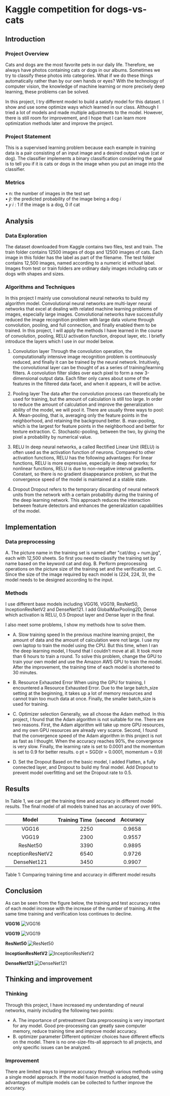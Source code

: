 # Kaggle competition for dogs-vs-cats

## Introduction
### Project Overview

Cats and dogs are the most favorite pets in our daily life. Therefore, we always have photos containing cats or dogs in our albums. Sometimes we try to classify these photos into categories. What if we do these things automatically rather than by our own hands or eyes? With the technology of computer vision, the knowledge of machine learning or more precisely deep learning, these problems can be solved.

In this project, I try different model to build a satisfy model for this dataset. I show and use some optimize ways which learned in our class. Although I tried a lot of models and made multiple adjustments to the model. However, there is still room for improvement, and I hope that I can learn more optimization methods later and improve the project.

### Project Statement

This is a supervised learning problem because each example in training data is a pair consisting of an input image and a desired output value (cat or dog). The classifier implements a binary classification considering the goal is to tell you if it is cats or dogs in the image when you put an image into the classifier.

### Metrics
 
•	n: the number of images in the test set  
•	𝑦̂: the predicted probability of the image being a dog 𝑖  
•	𝑦 𝑖 : 1 if the image is a dog, 0 if cat  

## Analysis
### Data Exploration

The dataset downloaded from Kaggle contains two files, test and train. The train folder contains 12500 images of dogs and 12500 images of cats. Each image in this folder has the label as part of the filename. The test folder contains 12,500 images, named according to a numeric id without label. Images from test or train folders are ordinary daily images including cats or dogs with shapes and sizes.

### Algorithms and Techniques

In this project I mainly use convolutional neural networks to build my algorithm model. Convolutional neural networks are multi-layer neural networks that excel at dealing with related machine learning problems of images, especially large images. Convolutional networks have successfully reduced the image recognition problem with large data volume through convolution, pooling, and full connection, and finally enabled them to be trained. In this project, I will apply the methods I have learned in the course of convolution, pooling, RELU activation function, dropout layer, etc. I briefly introduce the layers which I use in our model below.

1.	Convolution layer
Through the convolution operation, the computationally intensive image recognition problem is continuously reduced, and finally it can be trained by the neural network. Intuitively, the convolutional layer can be thought of as a series of training/learning filters. A convolution filter slides over each pixel to form a new 3-dimensional output data. Each filter only cares about some of the features in the filtered data facet, and when it appears, it will be active.

2.	Pooling layer
The data after the convolution process can theoretically be used for training, but the amount of calculation is still too large. In order to reduce the amount of calculation and improve the generalization ability of the model, we will pool it. There are usually three ways to pool:
A.	Mean-pooling, that is, averaging only the feature points in the neighborhood, and retaining the background better.
B.	max-pooling, which is the largest for feature points in the neighborhood and better for texture extraction.
C.	Stochastic-pooling, between the two, by giving the pixel a probability by numerical value.

3.	RELU
In deep neural networks, a called Rectified Linear Unit (RELU) is often used as the activation function of neurons. Compared to other activation functions, RELU has the following advantages: For linear functions, RELU is more expressive, especially in deep networks; for nonlinear functions, RELU is due to non-negative interval gradients. Constant, so there is no gradient disappearance problem, so that the convergence speed of the model is maintained at a stable state.

4.	Dropout
Dropout refers to the temporary discarding of neural network units from the network with a certain probability during the training of the deep learning network. This approach reduces the interaction between feature detectors and enhances the generalization capabilities of the model.

## Implementation
### Data preprocessing

A.	The picture name in the training set is named after "cat/dog + num.jpg", each with 12,500 sheets. So first you need to classify the training set by name based on the keyword cat and dog.
B.	Perform preprocessing operations on the picture size of the training set and the verification set.
C.	Since the size of the image required by each model is (224, 224, 3), the model needs to be designed according to the input.

### Methods

I use different base models including VGG16, VGG19, ResNet50, InceptionResNetV2 and DenseNet121. I add GlobalMaxPooling2D, Dense which activation is RELU, 0.5 Dropout layer and Dense layer in the final.

I also meet some problems, I show my methods how to solve them.

- A.	Slow training speed	
In the previous machine learning project, the amount of data and the amount of calculation were not large. I use my own laptop to train the model using the CPU. But this time, when I ran the deep learning model, I found that I couldn’t move at all. It took more than 6 hours to train a round. To solve this problem, change the GPU to train your own model and use the Amazon AWS GPU to train the model. After the improvement, the training time of each model is shortened to 30 minutes.

- B.	Resource Exhausted Error
When using the GPU for training, I encountered a Resource Exhausted Error. Due to the large batch_size setting at the beginning, it takes up a lot of memory resources and cannot train too much data at once. Finally, the smaller batch_size is used for training.

- C.	Optimizer selection
Generally, we all choose the Adam method. In this project, I found that the Adam algorithm is not suitable for me. There are two reasons. First, the Adam algorithm will take up more GPU resources, and my own GPU resources are already very scarce. Second, I found that the convergence speed of the Adam algorithm in this project is not as fast as I thought. When the accuracy reaches 90%, the convergence is very slow. Finally, the learning rate is set to 0.0001 and the momentum is set to 0.9 for better results.
o
pt = SGD(lr = 0.0001, momentum = 0.9)

- D.	Set the Dropout
Based on the basic model, I added Flatten, a fully connected layer, and Dropout to build my final model. Add Dropout to prevent model overfitting and set the Dropout rate to 0.5. 

## Results

In Table 1, we can get the training time and accuracy in different model results. The final model of all models trained has an accuracy of over 99%.

| Model | Training Time（second | Accuracy |
| :----:| :----: | :----: |
| VGG16	| 2250 | 0.9658 |
| VGG19	| 2300 | 0.9557 |
| ResNet50 | 3390 | 0.9895 |
| nceptionResNetV2	|	6540 | 0.9726 |
| DenseNet121 | 3450 | 0.9907 |

Table 1: Comparing training time and accuracy in different model results

## Conclusion

As can be seen from the figure below, the training and test accuracy rates of each model increase with the increase of the number of training. At the same time training and verification loss continues to decline.

**VGG16**
![VGG16](./results/VGG16.png)

**VGG19**
![VGG19](./results/VGG19.png)

**ResNet50**
![ResNet50](./results/ResNet50.png)

**InceptionResNetV2**
![InceptionResNetV2](./results/InceptionResNetV2.png)

**DenseNet121**
![DenseNet121](./results/DenseNet121.png)

## Thinking and improvement
### Thinking

Through this project, I have increased my understanding of neural networks, mainly including the following two points:

- A.	The importance of pretreatment
Data preprocessing is very important for any model. Good pre-processing can greatly save computer memory, reduce training time and improve model accuracy.
- B.	optimizer parameter
Different optimizer choices have different effects on the model. There is no one-size-fits-all approach to all projects, and only specific issues can be analyzed.

### Improvement

There are limited ways to improve accuracy through various methods using a single model approach. If the model fusion method is adopted, the advantages of multiple models can be collected to further improve the accuracy.
